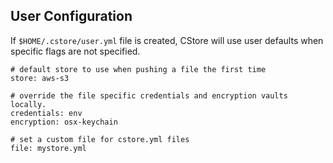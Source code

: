 ## User Configuration ##

If `$HOME/.cstore/user.yml` file is created, CStore will use user defaults when specific flags are not specified.

```
# default store to use when pushing a file the first time
store: aws-s3 

# override the file specific credentials and encryption vaults locally.
credentials: env
encryption: osx-keychain

# set a custom file for cstore.yml files
file: mystore.yml
```